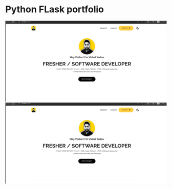 # Python FLask portfolio 
![image alt](https://github.com/ninja1553/demo_portfolio/blob/ba3fe11518829c1b89527598d9293731ef65edba/website%20look/Screenshot%20(3).png)
![image alt](https://github.com/ninja1553/demo_portfolio/blob/ba3fe11518829c1b89527598d9293731ef65edba/website%20look/Screenshot%20(3).png)
